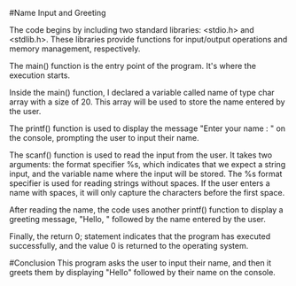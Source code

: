 #Name Input and Greeting

The code begins by including two standard libraries: <stdio.h> and <stdlib.h>. These libraries provide functions for input/output operations and memory management, respectively.

The main() function is the entry point of the program. It's where the execution starts.

Inside the main() function, I declared a variable called name of type char array with a size of 20. This array will be used to store the name entered by the user.

The printf() function is used to display the message "Enter your name : " on the console, prompting the user to input their name.

The scanf() function is used to read the input from the user. It takes two arguments: the format specifier %s, which indicates that we expect a string input, and the variable name where the input will be stored. The %s format specifier is used for reading strings without spaces. If the user enters a name with spaces, it will only capture the characters before the first space.

After reading the name, the code uses another printf() function to display a greeting message, "Hello, " followed by the name entered by the user.

Finally, the return 0; statement indicates that the program has executed successfully, and the value 0 is returned to the operating system.

#Conclusion 
This program asks the user to input their name, and then it greets them by displaying "Hello" followed by their name on the console.
